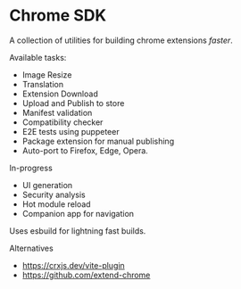 # Chrome SDK

A collection of utilities for building chrome extensions *faster*.

Available tasks:
- Image Resize
- Translation
- Extension Download
- Upload and Publish to store
- Manifest validation
- Compatibility checker
- E2E tests using puppeteer
- Package extension for manual publishing
- Auto-port to Firefox, Edge, Opera.

In-progress
- UI generation
- Security analysis
- Hot module reload
- Companion app for navigation

Uses esbuild for lightning fast builds.

Alternatives
- https://crxjs.dev/vite-plugin 
- https://github.com/extend-chrome